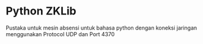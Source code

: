 # Python ZKLib #
Pustaka untuk mesin absensi untuk bahasa python dengan koneksi jaringan menggunakan Protocol UDP dan Port 4370
